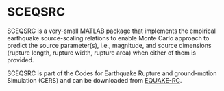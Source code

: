 # SCEQSRC

SCEQSRC is a very-small MATLAB package that implements the empirical earthquake source-scaling relations to enable Monte Carlo approach to predict the source parameter(s), i.e., magnitude, and source dimensions (rupture length, rupture width, rupture area) when either of them is provided. 
 
SCEQSRC is part of the Codes for Earthquake Rupture and ground-motion Simulation (CERS) and can be downloaded from [EQUAKE-RC](http://equake-rc.info/cers-software/).
